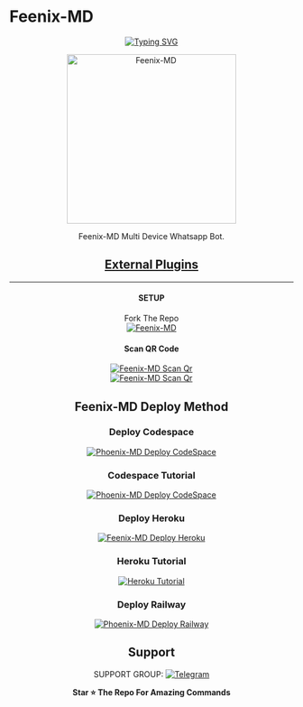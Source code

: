    # Feenix-MD 
<div align="center">
<a href="https://git.io/typing-svg"><img src="https://readme-typing-svg.demolab.com?font=Ribeye&size=50&pause=1000&color=F710B1&center=true&width=910&height=100&lines=I'M+Feenix-MD;Multi+Divice+Whatsapp+Bot;Coded+By+Mr Kasun" alt="Typing SVG" /></a>
  
<p align="center">  
  <a href="https://youtube.com/channel/UCLUS9v7q4JagAqIJ3eeMM8w">
    <img alt=Feenix-MD height="300" src="https://telegra.ph/file/1c14ab0e280632ac32b1a.jpg">
   
</a> 
    
</p>
<p align="center">
<a 

####  
Feenix-MD Multi Device Whatsapp Bot.
## <sub>[External Plugins](https://github.com/Darksasiya/External-Plugins)</sub>

***

#### SETUP

Fork The Repo
    <br>
<a href="https://github.com/Darksasiya/Feenix-MD/fork"><img title="Feenix-MD" src="https://img.shields.io/badge/FORK Phoenix MD-h?color=black&style=for-the-badge&logo=stackshare"></a>

#### Scan QR Code

<a href="https://phoenix-md-qr-code-569ef64f2cad.herokuapp.com"><img title="Feenix-MD Scan Qr" src="https://img.shields.io/badge/SCAN QR CODE 1-h?color=black&style=for-the-badge&logo=msi"></a>
     <br>
<a href="https://phoenix-md-qr-code-569ef64f2cad.herokuapp.com/session"><img title="Feenix-MD Scan Qr" src="https://img.shields.io/badge/SCAN QR CODE 2-h?color=black&style=for-the-badge&logo=msi"></a>     


## Feenix-MD Deploy Method


### Deploy Codespace

<a href="https://github.com/codespaces/new"><img title="Phoenix-MD Deploy CodeSpace" src="https://img.shields.io/badge/DEPLOY CODESPACE-h?color=black&style=for-the-badge&logo=visualstudiocode"></a>

### Codespace Tutorial

<a href="https://youtu.be/ZSwJtaN0BUk?si=FOsYpMs4WbvBFCpY"><img title="Phoenix-MD Deploy CodeSpace" src="https://img.shields.io/badge/Codespace Tutorial-h?color=black&style=for-the-badge&logo=visualstudiocode"></a>

### Deploy Heroku 

<a href="https://heroku.com/deploy?template=https://github.com/Darksasiya/Feenix-MD/"><img title="Feenix-MD Deploy Heroku" src="https://img.shields.io/badge/DEPLOY HEROKU-h?color=black&style=for-the-badge&logo=heroku"></a>

### Heroku Tutorial

<a href="https://youtu.be/sDojtm-bwN4?si=gbvAqTOSfuVRU2-k"><img title="Heroku Tutorial" src="https://img.shields.io/badge/Heroku Tutorial-h?color=black&style=for-the-badge&logo=heroku"></a>
### Deploy Railway

<a href="https://railway.app/new"><img title="Phoenix-MD Deploy Railway" src="https://img.shields.io/badge/DEPLOY RAILWAY-h?color=black&style=for-the-badge&logo=Railway"></a> 
 
 ## Support

SUPPORT GROUP: <a href="https://t.me/+IdiYvAuCiew4Njdl"><img alt="Telegram" src="https://img.shields.io/badge/WhatsApp-25D366?style=for-the-badge&logo=telegram&logoColor=white"/></a>

**Star ⭐ The Repo For Amazing Commands**
